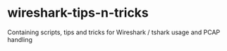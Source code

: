# wireshark-tips-n-tricks
Containing scripts, tips and tricks for Wireshark / tshark usage and PCAP handling
